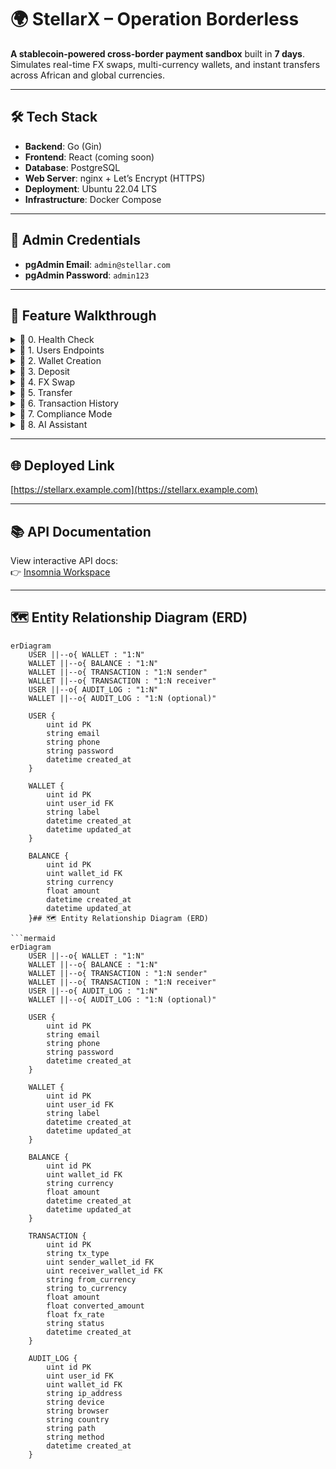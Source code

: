 # 🌍 StellarX – Operation Borderless

**A stablecoin-powered cross-border payment sandbox** built in **7 days**.  
Simulates real-time FX swaps, multi-currency wallets, and instant transfers across African and global currencies.

>

---

## 🛠️ Tech Stack

- **Backend**: Go (Gin)
- **Frontend**: React (coming soon)
- **Database**: PostgreSQL
- **Web Server**: nginx + Let’s Encrypt (HTTPS)
- **Deployment**: Ubuntu 22.04 LTS
- **Infrastructure**: Docker Compose

---

## 🔐 Admin Credentials

- **pgAdmin Email**: `admin@stellar.com`
- **pgAdmin Password**: `admin123`

---

## 🧭 Feature Walkthrough

<details>
<summary>📁 0. Health Check</summary>

<details>
<summary>✅ GET /ping</summary>

#### Request

```http
GET /ping
```

#### Response

```json
{
  "message": "pong"
}
```

✅ Confirms API is live and responsive

</details>

</details>

<details>
<summary>📁 1. Users Endpoints</summary>

<details>
<summary>✅ POST /api/v1/users</summary>

#### Request

```http
POST /api/v1/users
Content-Type: application/json
```

```json
{
  "email": "awwalEUR@gmail.com",
  "phone": "+237670045009"
}
```

#### Response

```json
{
  "message": "User created successfully",
  "userId": 12,
  "email": "awwalEUR@gmail.com",
  "phone": "+237670045009"
}
```

✅ User created for wallet association

</details>

<details>
<summary>✅ GET /api/v1/users/:userId</summary>

#### Request

```http
GET /api/v1/users/12
```

#### Response

```json
{
  "user": {
    "id": 12,
    "email": "awwalEUR@gmail.com",
    "phone": "+237670045009",
    "created_at": "2025-08-28T10:00:00Z"
  }
}
```

✅ User details retrieved

</details>

<details>
<summary>✅ GET /api/v1/users/email/:email</summary>

#### Request

```http
GET /api/v1/users/email/awwalEUR@gmail.com
```

#### Response

```json
{
  "user": {
    "id": 12,
    "email": "awwalEUR@gmail.com",
    "phone": "+237670045009"
  }
}
```

✅ User retrieved by email

</details>

</details>

<details>
<summary>📁 2. Wallet Creation</summary>

<details>
<summary>✅ POST /api/v1/wallet</summary>

#### Request

```http
POST /api/v1/wallet
Content-Type: application/json
```

```json
{
  "email": "awwalEUR@gmail.com",
  "label": "Nigeria Wallet"
}
```

#### Response

```json
{
  "message": "Wallet created successfully",
  "userId": 13,
  "email": "awwalEUR@gmail.com"
}
```

✅ Wallet initialized with zero balances for `cNGN`, `cXAF`, `USDx`, `EURx`

</details>

<details>
<summary>✅ GET /api/v1/wallet/:userId</summary>

#### Request

```http
GET /api/v1/wallet/13
```

#### Response

```json
{
  "wallet": {
    "id": 13,
    "user_id": 13,
    "label": "Nigeria Wallet",
    "balances": [
      { "currency": "cNGN", "amount": 10000 },
      { "currency": "USDx", "amount": 6.67 }
    ]
  }
}
```

✅ Confirms wallet and balances

</details>

</details>

<details>
<summary>📁 3. Deposit</summary>

<details>
<summary>✅ POST /api/v1/deposit</summary>

#### Request

```http
POST /api/v1/deposit
Content-Type: application/json
```

```json
{
  "user_id": 14,
  "currency": "cNGN",
  "amount": 10000
}
```

#### Response

```json
{
  "message": "Deposit successful",
  "currency": "cNGN",
  "amount": 10000
}
```

✅ Balance updated instantly

</details>

</details>

<details>
<summary>📁 4. FX Swap</summary>

<details>
<summary>✅ POST /api/v1/swap</summary>

#### Request

```http
POST /api/v1/swap
Content-Type: application/json
```

```json
{
  "walletId": 7,
  "fromCurrency": "cNGN",
  "toCurrency": "USDx",
  "amount": 5000
}
```

#### Response

```json
{
  "message": "Swap successful",
  "transaction": {
    "tx_type": "swap",
    "from_currency": "cNGN",
    "to_currency": "USDx",
    "amount": 5000,
    "converted_amount": 3.33,
    "fx_rate": 0.000666,
    "status": "completed"
  }
}
```

✅ Used live FX rate from `api.frankfurter.dev`

</details>

</details>

<details>
<summary>📁 5. Transfer</summary>

<details>
<summary>✅ POST /api/v1/transfer</summary>

#### Request

```http
POST /api/v1/transfer
Content-Type: application/json
```

```json
{
  "sender_wallet_id": 7,
  "receiver_wallet_id": 8,
  "from_currency": "USDx",
  "to_currency": "cNGN",
  "amount": 100000
}
```

#### Response

```json
{
  "message": "Transfer successful",
  "transaction": {
    "tx_type": "transfer",
    "sender_wallet_id": 7,
    "receiver_wallet_id": 8,
    "from_currency": "USDx",
    "to_currency": "cNGN",
    "amount": 100000,
    "converted_amount": 150000000,
    "fx_rate": 1500,
    "status": "completed"
  }
}
```

✅ Auto-converted using FX rate; atomic transaction

</details>

</details>

<details>
<summary>📁 6. Transaction History</summary>

<details>
<summary>✅ GET /api/v1/transaction/:userId</summary>

#### Request

```http
GET /api/v1/transaction/14
```

#### Response

```json
{
  "userId": 14,
  "transactions": [
    {
      "tx_type": "deposit",
      "from_currency": "cNGN",
      "amount": 10000,
      "created_at": "2025-08-28T10:00:00Z"
    },
    {
      "tx_type": "swap",
      "from_currency": "cNGN",
      "to_currency": "USDx",
      "amount": 5000,
      "fx_rate": 0.000666,
      "created_at": "2025-08-28T10:05:00Z"
    }
  ]
}
```

✅ Chronological order; includes FX rates

</details>

</details>

<details>
<summary>📁 7. Compliance Mode</summary>

<details>
<summary>✅ GET /api/v1/audit/:userId (Coming Soon)</summary>

> ✅ Audit logging middleware is implemented and ready to capture:
>
> - IP Address
> - Device
> - Browser
> - Country
>
> Will be activated in production deployment.

</details>

</details>

<details>
<summary>📁 8. AI Assistant</summary>

<details>
<summary>✅ GET /api/v1/ask?q=what is the latest most stable coin</summary>

#### Request

```http
GET /api/v1/ask?q=what+is+the+latest+most+stable+coin
```

#### Response

```json
{
  "query": "what is the latest most stable coin",
  "answer": "Among the stablecoins in this system (cNGN, cXAF, USDx, EURx), USDx is typically the most stable as it's pegged 1:1 to the US Dollar."
}
```

✅ Powered by OpenAI, grounded in real FX data

</details>

</details>

---

## 🌐 Deployed Link

[https://stellarx.example.com](https://stellarx.example.com)

---

## 📚 API Documentation

View interactive API docs:  
👉 [Insomnia Workspace](https://insomnia.rest/docs/your-link)

---

## 🗺️ Entity Relationship Diagram (ERD)

````mermaid
erDiagram
    USER ||--o{ WALLET : "1:N"
    WALLET ||--o{ BALANCE : "1:N"
    WALLET ||--o{ TRANSACTION : "1:N sender"
    WALLET ||--o{ TRANSACTION : "1:N receiver"
    USER ||--o{ AUDIT_LOG : "1:N"
    WALLET ||--o{ AUDIT_LOG : "1:N (optional)"

    USER {
        uint id PK
        string email
        string phone
        string password
        datetime created_at
    }

    WALLET {
        uint id PK
        uint user_id FK
        string label
        datetime created_at
        datetime updated_at
    }

    BALANCE {
        uint id PK
        uint wallet_id FK
        string currency
        float amount
        datetime created_at
        datetime updated_at
    }## 🗺️ Entity Relationship Diagram (ERD)

```mermaid
erDiagram
    USER ||--o{ WALLET : "1:N"
    WALLET ||--o{ BALANCE : "1:N"
    WALLET ||--o{ TRANSACTION : "1:N sender"
    WALLET ||--o{ TRANSACTION : "1:N receiver"
    USER ||--o{ AUDIT_LOG : "1:N"
    WALLET ||--o{ AUDIT_LOG : "1:N (optional)"

    USER {
        uint id PK
        string email
        string phone
        string password
        datetime created_at
    }

    WALLET {
        uint id PK
        uint user_id FK
        string label
        datetime created_at
        datetime updated_at
    }

    BALANCE {
        uint id PK
        uint wallet_id FK
        string currency
        float amount
        datetime created_at
        datetime updated_at
    }

    TRANSACTION {
        uint id PK
        string tx_type
        uint sender_wallet_id FK
        uint receiver_wallet_id FK
        string from_currency
        string to_currency
        float amount
        float converted_amount
        float fx_rate
        string status
        datetime created_at
    }

    AUDIT_LOG {
        uint id PK
        uint user_id FK
        uint wallet_id FK
        string ip_address
        string device
        string browser
        string country
        string path
        string method
        datetime created_at
    }
````
